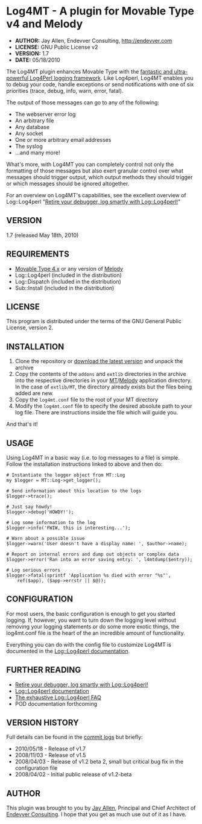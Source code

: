 # Log4MT - A plugin for Movable Type v4 and Melody #

* **AUTHOR:**     Jay Allen, Endevver Consulting, http://endevver.com
* **LICENSE:**    GNU Public License v2
* **VERSION:**    1.7
* **DATE:**       05/18/2010

The Log4MT plugin enhances Movable Type with the [fantastic and ultra-powerful Log4Perl logging framework][Log4perl]. Like Log4perl, Log4MT enables you to debug your code, handle exceptions or send notifications with one of six priorities (trace, debug, info, warn, error, fatal).

[Log4perl]: http://log4perl.sourceforge.net/

The output of those messages can go to any of the following:

* The webserver error log
* An arbitrary file
* Any database
* Any socket
* One or more arbitrary email addresses
* The syslog
* ...and many more! 

What's more, with Log4MT you can completely control not only the formatting of those messages but also exert granular control over what messages should trigger output, which output methods they should trigger or which messages should be ignored altogether.

For an overview on Log4MT's capabilities, see the excellent overview of Log::Log4perl "[Retire your debugger, log smartly with Log::Log4perl!][]"

[Retire your debugger, log smartly with Log::Log4perl!]: http://www.perl.com/pub/a/2002/09/11/log4perl.html

## VERSION ##

1.7 (released May 18th, 2010)

## REQUIREMENTS ##

* [Movable Type 4.x][mt] or any version of [Melody][]
* Log::Log4perl (included in the distribution)
* Log::Dispatch (included in the distribution)
* Sub::Install (included in the distribution) 


## LICENSE ##

This program is distributed under the terms of the GNU General Public License, version 2.

## INSTALLATION ##

1. Clone the repository or [download the latest version](https://github.com/endevver/mt-plugin-log4mt/downloads) and unpack the archive
2. Copy the contents of the `addons` and `extlib` directories in the archive into the respective directories in your [MT][]/[Melody][] application directory. In the case of `extlib/MT`, the directory already exists but the files being added are new.
3. Copy the `log4mt.conf` file to the root of your MT directory
4. Modify the `log4mt.conf` file to specify the desired absolute path to your log file. There are instructions inside the file which will guide you.

And that's it!

## USAGE ##

Using Log4MT in a basic way (i.e. to log messages to a file) is simple. Follow the installation instructions linked to above and then do:

    # Instantiate the logger object from MT::Log
    my $logger = MT::Log->get_logger();

    # Send information about this location to the logs
    $logger->trace();

    # Just say howdy!
    $logger->debug('HOWDY!');    

    # Log some information to the log
    $logger->info('FWIW, this is interesting...');

    # Warn about a possible issue
    $logger->warn('User doesn't have a display name: ', $author->name);

    # Report on internal errors and dump out objects or complex data
    $logger->error('Ran into an error saving entry: ', l4mtdump($entry));

    # Log serious errors
    $logger->fatal(sprintf 'Application %s died with error "%s"',
        ref($app), ($app->errstr || $@));

## CONFIGURATION ##

For most users, the basic configuration is enough to get you started logging. If, however, you want to turn down the logging level without removing your logging statements or do some more exotic things, the log4mt.conf file is the heart of the an incredible amount of functionality.

Everything you can do with the config file to customize Log4MT is documented in the [Log::Log4perl documentation][].

## FURTHER READING ##

* [Retire your debugger, log smartly with Log::Log4perl!](http://www.perl.com/pub/a/2002/09/11/log4perl.html)
* [Log::Log4perl documentation][]
* [The exhaustive Log::Log4perl FAQ](http://log4perl.sourceforge.net/releases/Log-Log4perl/docs/html/Log/Log4perl/FAQ.html)
* POD documentation forthcoming 

## VERSION HISTORY ##

Full details can be found in the [commit logs](http://github.com/endevver/mt-plugin-log4mt/commits/master) but briefly:

* 2010/05/18 - Release of v1.7
* 2008/11/03 - Release of v1.5
* 2008/04/03 - Release of v1.2 beta 2, small but critical bug fix in the configuration file
* 2008/04/02 - Initial public release of v1.2-beta 

## AUTHOR ##

This plugin was brought to you by [Jay Allen][], Principal and Chief Architect of [Endevver Consulting][]. I hope that you get as much use out of it as I have.

[Retire your debugger, log smartly with Log::Log4perl!]: http://www.perl.com/pub/a/2002/09/11/log4perl.html
[Log::Log4perl documentation]: http://log4perl.sourceforge.net/releases/Log-Log4perl/docs/html/Log/Log4perl.html
[The exhaustive Log::Log4perl FAQ]: http://log4perl.sourceforge.net/releases/Log-Log4perl/docs/html/Log/Log4perl/FAQ.html
[Jay Allen]: http://jayallen.org
[Endevver Consulting]: http://endevver.com
[Melody]: http://openmelody.org
[MT]: http://movabletype.org
